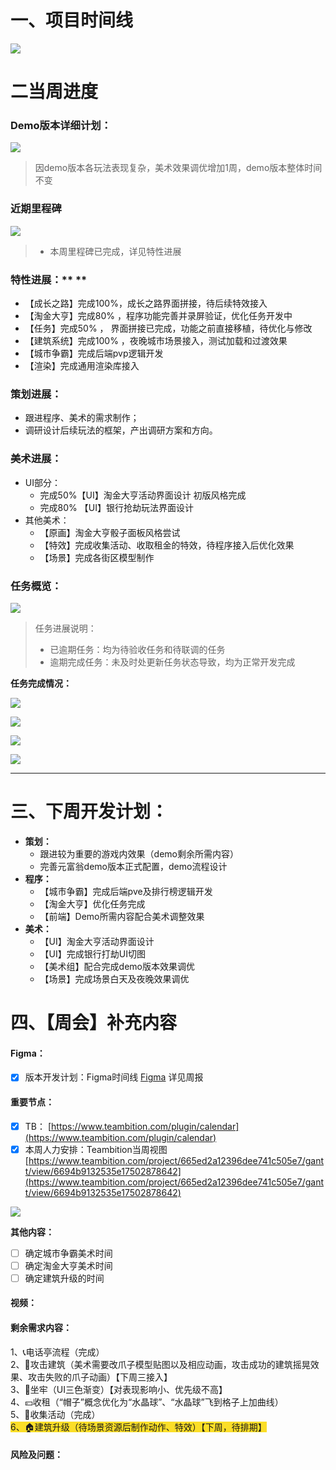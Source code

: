 # 一、项目时间线
![](https://cdn.nlark.com/yuque/0/2024/png/12926950/1725094499623-475347a4-2948-4c0c-8268-292a02d26e72.png)

# 二当周进度
### Demo版本详细计划：
![](https://cdn.nlark.com/yuque/0/2024/png/12926950/1725693278885-a9741177-a8ee-483f-9c6e-180c07ea106d.png)

> 因demo版本各玩法表现复杂，美术效果调优增加1周，demo版本整体时间不变
>

### 近期里程碑
![](https://cdn.nlark.com/yuque/0/2024/png/12926950/1725693372083-95cb1891-69f0-42bd-b6d0-7bb2aa6c76fe.png)

> + 本周里程碑已完成，详见特性进展
>

### 特性进展：** **
+ 【成长之路】完成100%，成长之路界面拼接，待后续特效接入  
+ 【淘金大亨】完成80% ，程序功能完善并录屏验证，优化任务开发中  
+ 【任务】完成50% ， 界面拼接已完成，功能之前直接移植，待优化与修改
+ 【建筑系统】完成100% ，夜晚城市场景接入，测试加载和过渡效果 
+  【城市争霸】完成后端pvp逻辑开发   
+ 【渲染】完成通用渲染库接入  

### 策划进展：
+  跟进程序、美术的需求制作；
+ 调研设计后续玩法的框架，产出调研方案和方向。

### 美术进展：
+  UI部分：
    - 完成50%【UI】淘金大亨活动界面设计  初版风格完成  
    - 完成80% 【UI】银行抢劫玩法界面设计
+ 其他美术：
    - 【原画】淘金大亨骰子面板风格尝试
    - 【特效】完成收集活动、收取租金的特效，待程序接入后优化效果 
    - 【场景】完成各街区模型制作

### 任务概览：
![](https://cdn.nlark.com/yuque/0/2024/png/12926950/1725694287996-4aaa1e07-efd6-4280-8712-4b1cffaa8f24.png)

> 任务进展说明：
>
> + 已逾期任务：均为待验收任务和待联调的任务
> + 逾期完成任务：未及时处更新任务状态导致，均为正常开发完成
>

**任务完成情况：**

![](https://cdn.nlark.com/yuque/0/2024/png/12926950/1725694229147-0f1d0932-3ada-4450-8cae-ac5a5ab46bac.png)

![](https://cdn.nlark.com/yuque/0/2024/png/12926950/1725694240039-e60fe206-7cdb-4080-9edb-797f211786c1.png)

![](https://cdn.nlark.com/yuque/0/2024/png/12926950/1725694250828-a6f2fadb-c2bb-4c6e-a881-b7aeceff8fa7.png)

![](https://cdn.nlark.com/yuque/0/2024/png/12926950/1725694261787-9135d5ee-399c-4c04-8b53-32d19e67de3e.png)

---

# 三、下周开发计划：
+ **策划：**
    - 跟进较为重要的游戏内效果（demo剩余所需内容）
    - 完善元富翁demo版本正式配置，demo流程设计  
+ **程序：**
    - 【城市争霸】完成后端pve及排行榜逻辑开发
    - 【淘金大亨】优化任务完成
    - 【前端】Demo所需内容配合美术调整效果  
+ **美术：**
    - 【UI】淘金大亨活动界面设计
    - 【UI】完成银行打劫UI切图
    - 【美术组】配合完成demo版本效果调优
    - 【场景】完成场景白天及夜晚效果调优  

# 四、【周会】补充内容
#### Figma：
- [x] 版本开发计划：Figma时间线 [Figma](https://www.figma.com/board/PpDzZXkFTAbZkd1ffJfBMp/%E7%89%88%E6%9C%AC%E8%AE%A1%E5%88%92?node-id=0-1&t=6hGXDOCPpzfeBsC4-1) 详见周报

#### 重要节点：
- [x] TB： [https://www.teambition.com/plugin/calendar](https://www.teambition.com/plugin/calendar)
- [x] 本周人力安排：Teambition当周视图 [https://www.teambition.com/project/665ed2a12396dee741c505e7/gantt/view/6694b9132535e17502878642](https://www.teambition.com/project/665ed2a12396dee741c505e7/gantt/view/6694b9132535e17502878642)

![](https://cdn.nlark.com/yuque/0/2024/png/12926950/1725694287996-4aaa1e07-efd6-4280-8712-4b1cffaa8f24.png)

**其他内容：**

- [ ] 确定城市争霸美术时间
- [ ] 确定淘金大亨美术时间
- [ ] 确定建筑升级的时间

#### 视频：


#### 剩余需求内容：
 1、📞电话亭流程（完成）  
2、🐓攻击建筑（美术需要改爪子模型贴图以及相应动画，攻击成功的建筑摇晃效果、攻击失败的爪子动画）【下周三接入】  
3、🚪坐牢（UI三色渐变）【对表现影响小、优先级不高】  
4、💴收租（“帽子”概念优化为“水晶球”、“水晶球”飞到格子上加曲线）  
5、📕收集活动（完成）  
<font style="background-color:#FBDE28;">6、</font><font style="background-color:#FBDE28;">🏠</font><font style="background-color:#FBDE28;">建筑升级（待场景资源后制作动作、特效）【下周，待排期】  </font>



#### 风险及问题：
